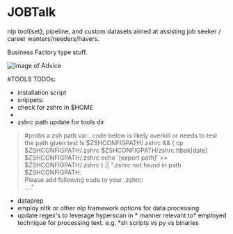 # JOBTalk

nlp tool{set}, pipeline, and custom datasets aimed at assisting job seeker / career wanters/needers/havers.

Business Factory type stuff.

![Image of Advice](https://cdn.pixabay.com/photo/2018/08/25/15/32/counselling-3630323_960_720.png)


#TOOLS TODOs:

- installation script
- snippets:
 - check for zshrc in $HOME
 -
 - zshrc path update for tools dir
 > #probs a zsh path var.. code below is likely overkill or needs to test the path given
 > test ls $ZSHCONFIGPATH/.zshrc && ( cp $ZSHCONFIGPATH/.zshrc $ZSHCONFIGPATH/zshrc.ttbak[date] $ZSHCONFIGPATH/.zshrc echo '[export path]' >> $ZSHCONFIGPATH/.zshrc ) || ".zshrc not found in path $ZSHCONFIGPATH.\
 > Please add following code to your .zshrc:\
 > ...."

> 


- dataprep
 - employ nltk or other nlp framework options for data processing
 - update regex's to leverage hyperscan in * manner relevant to* employed technique for processing text. e.g. *sh scripts vs py vs binaries
